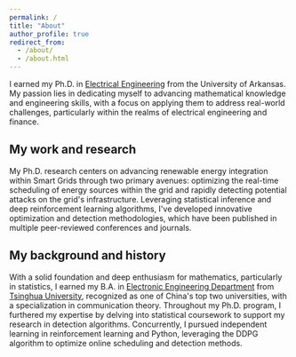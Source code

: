 ```yaml
---
permalink: /
title: "About"
author_profile: true
redirect_from: 
  - /about/
  - /about.html
---
```


I earned my Ph.D. in [Electrical Engineering](https://electrical-engineering.uark.edu/index.php) from the University of Arkansas. My passion lies in dedicating myself to advancing mathematical knowledge and engineering skills, with a focus on applying them to address real-world challenges, particularly within the realms of electrical engineering and finance.


## My work and research
My Ph.D. research centers on advancing renewable energy integration within Smart Grids through two primary avenues: optimizing the real-time scheduling of energy sources within the grid and rapidly detecting potential attacks on the grid's infrastructure. Leveraging statistical inference and deep reinforcement learning algorithms, I've developed innovative optimization and detection methodologies, which have been published in multiple peer-reviewed conferences and journals.

## My background and history
With a solid foundation and deep enthusiasm for mathematics, particularly in statistics, I earned my B.A. in [Electronic Engineering Department](https://www.ee.tsinghua.edu.cn/en/) from [Tsinghua University](https://www.tsinghua.edu.cn/en/), recognized as one of China's top two universities, with a specialization in communication theory. Throughout my Ph.D. program, I furthered my expertise by delving into statistical coursework to support my research in detection algorithms. Concurrently, I pursued independent learning in reinforcement learning and Python, leveraging the DDPG algorithm to optimize online scheduling and detection methods.
